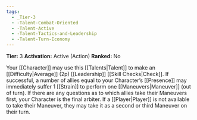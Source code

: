 ```yaml
---
tags:
  - _Tier-3
  - -Talent-Combat-Oriented
  - -Talent-Active
  - -Talent-Tactics-and-Leadership
  - -Talent-Turn-Economy
---
```

**Tier:** 3
**Activation:** Active (Action)
**Ranked:** No

Your [[Character]] may use this [[Talents|Talent]] to make an [[Difficulty|Average]] (2p) [[Leadership]] [[Skill Checks|Check]]. If successful, a number of allies equal to your Character’s [[Presence]] may immediately suffer 1 [[Strain]] to perform one [[Maneuvers|Maneuver]] (out of turn). If there are any questions as to which allies take their Maneuvers first, your Character is the final arbiter. If a [[Player|Player]] is not available to take their Maneuver, they may take it as a second or third Maneuver on their turn.
